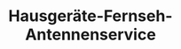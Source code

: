 ---
title: "Hausgeräte-Fernseh-Antennenservice"
url: /wirfus/hausgeraete-fernseh-antennenservice/
shop: Elektronik
---